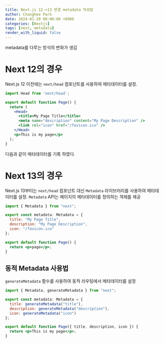 ```yaml
---
title: Next.js 12->13 변경 metadata 작성법
author: Changhee Park
date: 2024-01-28 00:00:00 +0900
categories: [Nextjs]
tags: [next, metadata]
render_with_liquid: false
---
```


metadata를 다루는 방식의 변화가 생김

# Next 12의 경우

Next.js 12 이전에는 `next/head` 컴포넌트를 사용하여 메타데이터를 설정.

```jsx
import Head from 'next/head';

export default function Page() {
  return (
    <Head>
      <title>My Page Title</title>
      <meta name="description" content="My Page Description" />
      <link rel="icon" href="/favicon.ico" />
    </Head>
    <p>This is my page</p>
  );
}
```

다음과 같이 메타데이터를 기록 하였다.

# Next 13의 경우

Next.js 13부터는 `next/head` 컴포넌트 대신 `Metadata` 라이브러리를 사용하여 메타데이터를 설정. `Metadata` API는 페이지의 메타데이터를 정의하는 객체를 제공

```jsx
import { Metadata } from "next";

export const metadata: Metadata = {
  title: "My Page Title",
  description: "My Page Description",
  icon: "/favicon.ico"
};

export default function Page() {
  return <p>page</p>;
}
```

## 동적 Metadata 사용법

`generateMetadata` 함수를 사용하여 동적 라우팅에서 메타데이터를 설정

```jsx
import { Metadata, generateMetadata } from "next";

export const metadata: Metadata = {
  title: generateMetadata("title"),
  description: generateMetadata("description"),
  icon: generateMetadata("icon")
};

export default function Page({ title, description, icon }) {
  return <p>This is my page</p>;
}
```
